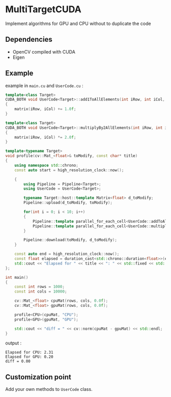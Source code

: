 # MultiTargetCUDA

Implement algorithms for GPU and CPU without to duplicate the code

## Dependencies

- OpenCV compiled with CUDA
- Eigen

## Example

example in `main.cu` and `UserCode.cu` :


```c++
template<class Target>
CUDA_BOTH void UserCode<Target>::add1ToAllElements(int iRow, int iCol, Matrix<float>& matrix)
{
    matrix(iRow, iCol) += 1.0f;
}

template<class Target>
CUDA_BOTH void UserCode<Target>::multiplyBy2AllElements(int iRow, int iCol, Matrix<float>& matrix)
{
    matrix(iRow, iCol) *= 2.0f;
}

template<typename Target>
void profile(cv::Mat_<float>& toModify, const char* title)
{
    using namespace std::chrono;
    const auto start = high_resolution_clock::now();

    {
        using Pipeline = Pipeline<Target>;
        using UserCode = UserCode<Target>;

        typename Target::host::template Matrix<float> d_toModify;
        Pipeline::upload(d_toModify, toModify);

        for(int i = 0; i < 10; i++)
        {
            Pipeline::template parallel_for_each_cell<UserCode::addToAllElements>(d_toModify, i);
            Pipeline::template parallel_for_each_cell<UserCode::multiplyBy2AllElements>(d_toModify);
        }

        Pipeline::download(toModify, d_toModify);
    }

    const auto end = high_resolution_clock::now();
    const float elapsed = duration_cast<std::chrono::duration<float>>(end - start).count();
    std::cout << "Elapsed for " << title << ": " << std::fixed << std::setprecision(2)  << elapsed << std::endl;
};

int main()
{
    const int rows = 1000;
    const int cols = 10000;

    cv::Mat_<float> cpuMat(rows, cols, 0.0f);
    cv::Mat_<float> gpuMat(rows, cols, 0.0f);

    profile<CPU>(cpuMat, "CPU");
    profile<GPU>(gpuMat, "GPU");

    std::cout << "diff = " << cv::norm(cpuMat - gpuMat) << std::endl;
}
```

output :
```
Elapsed for CPU: 2.31
Elapsed for GPU: 0.20
diff = 0.00
```

## Customization point

Add your own methods to `UserCode` class.

